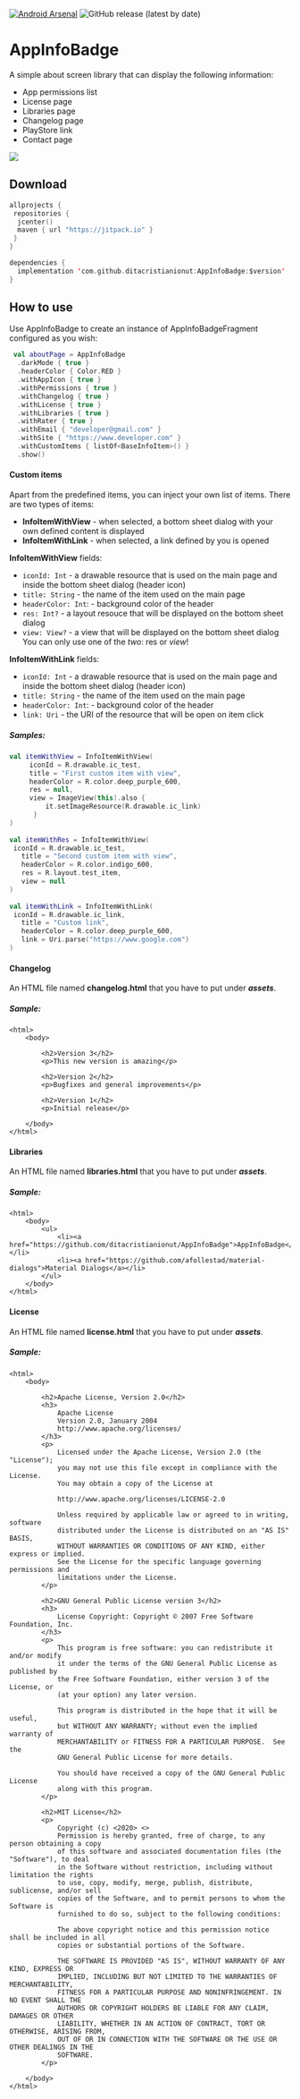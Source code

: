 
[![Android Arsenal](https://img.shields.io/badge/Android%20Arsenal-AppInfoBadge-brightgreen.svg?style=flat)](https://android-arsenal.com/details/1/8066)
![GitHub release (latest by date)](https://img.shields.io/github/v/release/ditacristianionut/AppInfoBadge)
# AppInfoBadge

A simple about screen library that can display the following information:
 - App permissions list
 - License page
 - Libraries page
 - Changelog page
 - PlayStore link
 - Contact page

![](demo.gif)


## Download
``` kotlin
allprojects {
 repositories {
  jcenter() 
  maven { url "https://jitpack.io" }
 } 
}
```
``` kotlin
dependencies { 
  implementation 'com.github.ditacristianionut:AppInfoBadge:$version'
}
```

## How to use
Use AppInfoBadge to create an instance of AppInfoBadgeFragment configured as you wish:
``` kotlin
 val aboutPage = AppInfoBadge  
  .darkMode { true }  
  .headerColor { Color.RED }  
  .withAppIcon { true }  
  .withPermissions { true }  
  .withChangelog { true }  
  .withLicense { true }  
  .withLibraries { true }
  .withRater { true }  
  .withEmail { "developer@gmail.com" }  
  .withSite { "https://www.developer.com" }
  .withCustomItems { listOf<BaseInfoItem>() }
  .show()
```

#### Custom items
Apart from the predefined items, you can inject your own list of items.
There are two types of items:

 - **InfoItemWithView** - when selected, a bottom sheet dialog with your own defined content is displayed
 - **InfoItemWithLink** - when selected, a link defined by you is opened

**InfoItemWithView** fields:
 - ```iconId: Int``` - a drawable resource that is used on the main page and inside the bottom sheet dialog (header icon)
 - ```title: String``` - the name of the item used on the main page 
 - ```headerColor: Int```: - background color of the header
 - ```res: Int?``` - a layout resouce that will be displayed on the bottom sheet dialog
 - ```view: View?``` - a view that will be displayed on the bottom sheet dialog 	You can only use one of the *two*: res or *view*!

**InfoItemWithLink** fields:
 - ```iconId: Int``` - a drawable resource that is used on the main page and inside the bottom sheet dialog (header icon)
 - ```title: String``` - the name of the item used on the main page 
 - ```headerColor: Int```: - background color of the header
 - ```link: Uri``` - the URI of the resource that will be open on item click
##### Samples:
``` kotlin
val itemWithView = InfoItemWithView(  
	 iconId = R.drawable.ic_test,  
	 title = "First custom item with view",  
	 headerColor = R.color.deep_purple_600,  
     res = null,  
     view = ImageView(this).also {  
	     it.setImageResource(R.drawable.ic_link) 
	  }  
)  
  
val itemWithRes = InfoItemWithView(  
 iconId = R.drawable.ic_test,  
   title = "Second custom item with view",  
   headerColor = R.color.indigo_600,  
   res = R.layout.test_item,  
   view = null  
)  
  
val itemWithLink = InfoItemWithLink(  
 iconId = R.drawable.ic_link,  
   title = "Custom link",  
   headerColor = R.color.deep_purple_600,  
   link = Uri.parse("https://www.google.com")
)
```

#### Changelog
An HTML file named **changelog.html** that you have to put under ***assets***.
##### Sample:
```
<html>
    <body>

        <h2>Version 3</h2>
        <p>This new version is amazing</p>

        <h2>Version 2</h2>
        <p>Bugfixes and general improvements</p>

        <h2>Version 1</h2>
        <p>Initial release</p>
    
    </body>
</html>
```
#### Libraries
An HTML file named **libraries.html** that you have to put under ***assets***.
##### Sample:
```
<html>
    <body>
        <ul>
            <li><a href="https://github.com/ditacristianionut/AppInfoBadge">AppInfoBadge</a></li>
            <li><a href="https://github.com/afollestad/material-dialogs">Material Dialogs</a></li>
        </ul>
    </body>
</html>
```
#### License
An HTML file named **license.html** that you have to put under ***assets***.
##### Sample:
```
<html>
    <body>

        <h2>Apache License, Version 2.0</h2>
        <h3>
            Apache License
            Version 2.0, January 2004
            http://www.apache.org/licenses/
        </h3>
        <p>
            Licensed under the Apache License, Version 2.0 (the "License");
            you may not use this file except in compliance with the License.
            You may obtain a copy of the License at
        
            http://www.apache.org/licenses/LICENSE-2.0
        
            Unless required by applicable law or agreed to in writing, software
            distributed under the License is distributed on an "AS IS" BASIS,
            WITHOUT WARRANTIES OR CONDITIONS OF ANY KIND, either express or implied.
            See the License for the specific language governing permissions and
            limitations under the License.
        </p>

        <h2>GNU General Public License version 3</h2>
        <h3>
            License Copyright: Copyright © 2007 Free Software Foundation, Inc.
        </h3>
        <p>
            This program is free software: you can redistribute it and/or modify
            it under the terms of the GNU General Public License as published by
            the Free Software Foundation, either version 3 of the License, or
            (at your option) any later version.
        
            This program is distributed in the hope that it will be useful,
            but WITHOUT ANY WARRANTY; without even the implied warranty of
            MERCHANTABILITY or FITNESS FOR A PARTICULAR PURPOSE.  See the
            GNU General Public License for more details.
        
            You should have received a copy of the GNU General Public License
            along with this program.
        </p>

        <h2>MIT License</h2>
        <p>
            Copyright (c) <2020> <>
            Permission is hereby granted, free of charge, to any person obtaining a copy
            of this software and associated documentation files (the "Software"), to deal
            in the Software without restriction, including without limitation the rights
            to use, copy, modify, merge, publish, distribute, sublicense, and/or sell
            copies of the Software, and to permit persons to whom the Software is
            furnished to do so, subject to the following conditions:
        
            The above copyright notice and this permission notice shall be included in all
            copies or substantial portions of the Software.
        
            THE SOFTWARE IS PROVIDED "AS IS", WITHOUT WARRANTY OF ANY KIND, EXPRESS OR
            IMPLIED, INCLUDING BUT NOT LIMITED TO THE WARRANTIES OF MERCHANTABILITY,
            FITNESS FOR A PARTICULAR PURPOSE AND NONINFRINGEMENT. IN NO EVENT SHALL THE
            AUTHORS OR COPYRIGHT HOLDERS BE LIABLE FOR ANY CLAIM, DAMAGES OR OTHER
            LIABILITY, WHETHER IN AN ACTION OF CONTRACT, TORT OR OTHERWISE, ARISING FROM,
            OUT OF OR IN CONNECTION WITH THE SOFTWARE OR THE USE OR OTHER DEALINGS IN THE
            SOFTWARE.
        </p>

    </body>
</html>
```
